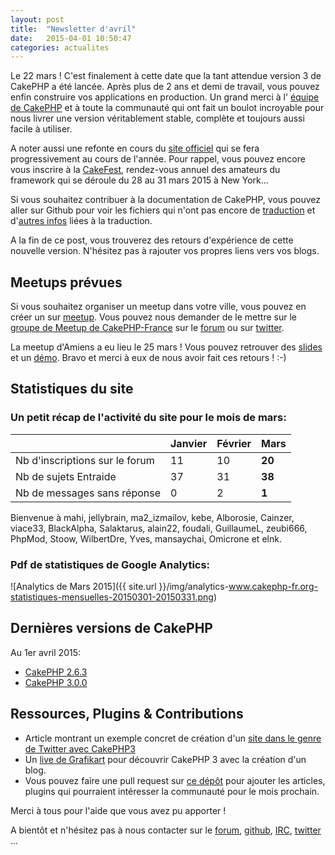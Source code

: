 ```yaml
---
layout: post
title:  "Newsletter d'avril"
date:   2015-04-01 10:50:47
categories: actualites
---
```


Le 22 mars ! C'est finalement à cette date que la tant attendue version 3 de
CakePHP a été lancée. Après plus de 2 ans et demi de travail, vous pouvez enfin
construire vos applications en production. Un grand merci à l'
[équipe de CakePHP](https://github.com/orgs/cakephp/people) et à toute la communauté
qui ont fait un boulot incroyable pour nous livrer une version véritablement
stable, complète et toujours aussi facile à utiliser.

A noter aussi une refonte en cours du [site officiel](cakephp.org) qui se fera
progressivement au cours de l'année. Pour rappel, vous pouvez encore vous
inscrire à la [CakeFest](http://cakefest.org), rendez-vous annuel des amateurs
du framework qui se déroule du 28 au 31 mars 2015 à New York...

Si vous souhaitez contribuer à la documentation de CakePHP, vous pouvez aller
sur Github pour voir les fichiers qui n'ont pas encore de
[traduction](https://github.com/cakephp-fr/docs-cakephp/wiki/ROADMAP-Traduction)
et d'[autres infos](https://github.com/cakephp-fr/docs-cakephp/wiki) liées à
la traduction.

A la fin de ce post, vous trouverez des retours d'expérience de cette nouvelle
version. N'hésitez pas à rajouter vos propres liens vers vos blogs.

Meetups prévues
---------------

Si vous souhaitez organiser un meetup dans votre ville, vous pouvez en créer un
sur [meetup](http://www.meetup.com). Vous pouvez nous demander
de le mettre sur le [groupe de Meetup de CakePHP-France](http://www.meetup.com/CakePHP-France)
sur le [forum](http://forum.cakephp-fr.org/viewtopic.php?id=7291) ou sur
[twitter](https://twitter.com/cakephpfr).

La meetup d'Amiens a eu lieu le 25 mars ! Vous pouvez retrouver des
[slides](http://fr.slideshare.net/BenjaminLamprier/meetup-cakephp-amiens-25-mars-2015)
et un [démo](https://github.com/BenjaminLamperier/Meetup-CakePHP-Amiens-B2B).
Bravo et merci à eux de nous avoir fait ces retours ! :-)

Statistiques du site
--------------------

### Un petit récap de l'activité du site pour le mois de mars:


|                                 |Janvier | Février |   Mars   |
|---------------------------------|--------|---------|----------|
|Nb d'inscriptions sur le forum   |   11   |   10    |  **20**  |
|Nb de sujets Entraide            |   37   |   31    |  **38**  |
|Nb de messages sans réponse      |   0    |   2     |  **1**   |


Bienvenue à mahi, jellybrain, ma2_izmailov, kebe, Alborosie, Cainzer, viace33,
BlackAlpha, Salaktarus, alain22, foudali, GuillaumeL, zeubi666, PhpMod, Stoow,
WilbertDre, Yves, mansaychai, Omicrone et elnk.


### Pdf de statistiques de Google Analytics:

![Analytics de Mars 2015]({{ site.url }}/img/analytics-www.cakephp-fr.org-statistiques-mensuelles-20150301-20150331.png)

Dernières versions de CakePHP
-----------------------------

Au 1er avril 2015:

- [CakePHP 2.6.3](https://github.com/cakephp/cakephp/releases/tag/2.6.3)
- [CakePHP 3.0.0](https://github.com/cakephp/cakephp/releases/tag/3.0.0)

Ressources, Plugins & Contributions
-----------------------------------

- Article montrant un exemple concret de création d'un
  [site dans le genre de Twitter avec CakePHP3](http://www.aubm.net/blog/mes-premiers-pas-avec-cakephp-3)
- Un [live de Grafikart](https://www.youtube.com/watch?v=e80QpEphMZ4&list=PLjwdMgw5TTLU17PF0OunE2nLyMgxxQgVN) pour découvrir CakePHP 3 avec la création d'un blog.
- Vous pouvez faire une pull request sur [ce dépôt](https://github.com/cakephp-fr/cakephp-fr.github.io/blob/master/_drafts/2015-05-01-newsletter-mai-2015.md) pour ajouter les articles, plugins qui pourraient intéresser la communauté
pour le mois prochain.


Merci à tous pour l'aide que vous avez pu apporter !


A bientôt et n'hésitez pas à nous contacter sur le
[forum](http://forum.cakephp-fr.org), [github](https://github.com/cakephp-fr),
[IRC](http://www.cakephp-fr.org/irc), [twitter](https://twitter.com/cakephpfr) ...
